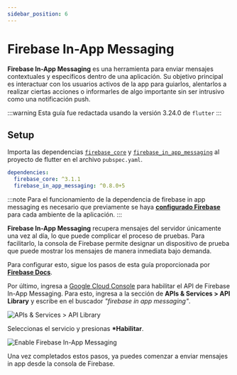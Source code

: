 ```yaml
---
sidebar_position: 6
---
```


# Firebase In-App Messaging

**Firebase In-App Messaging** es una herramienta para enviar mensajes contextuales y específicos dentro de una aplicación. Su objetivo principal es interactuar con los usuarios activos de la app para guiarlos, alentarlos a realizar ciertas acciones o informarles de algo importante sin ser intrusivo como una notificación push.

:::warning
Esta guía fue redactada usando la versión 3.24.0 de `flutter`
:::

## Setup

Importa las dependencias [`firebase_core`](https://pub.dev/packages/firebase_core) y [`firebase_in_app_messaging`](https://pub.dev/packages/firebase_in_app_messaging) al proyecto de flutter en el archivo `pubspec.yaml`.

```yaml
dependencies:
  firebase_core: ^3.1.1
  firebase_in_app_messaging: ^0.8.0+5
```

:::note
Para el funcionamiento de la dependencia de firebase in app messaging es necesario que previamente se haya [**configurado Firebase**](/docs/engineering/mobile/practical-guides/firebase-config/index.md) para cada ambiente de la aplicación.
:::

**Firebase In-App Messaging** recupera mensajes del servidor únicamente una vez al día, lo que puede complicar el proceso de pruebas. Para facilitarlo, la consola de Firebase permite designar un dispositivo de prueba que puede mostrar los mensajes de manera inmediata bajo demanda.

Para configurar esto, sigue los pasos de esta guía proporcionada por [**Firebase Docs**](https://firebase.google.com/docs/in-app-messaging/get-started?platform=flutter#send_a_test_message).

Por último, ingresa a [Google Cloud Console](https://console.cloud.google.com/) para habilitar el API de Firebase In-App Messaging. Para esto, ingresa a la sección de **APIs & Services > API Library** y escribe en el buscador _"firebase in app messaging"_.

![APIs & Services > API Library](/img/in-app-messaging-api.png)

Seleccionas el servicio y presionas **\*Habilitar**.

![Enable Firebase In-App Messaging](/img/enable-in-app-messaging.png)

Una vez completados estos pasos, ya puedes comenzar a enviar mensajes in app desde la consola de Firebase.
